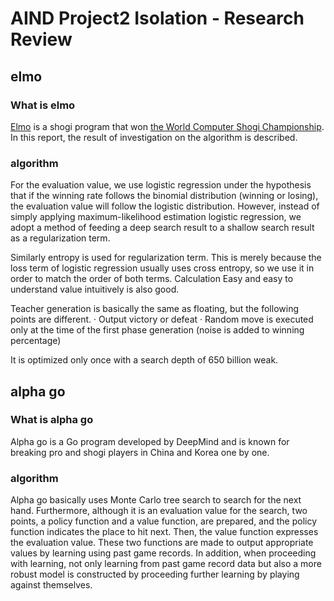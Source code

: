 # AIND Project2 Isolation - Research Review
## elmo
### What is elmo
[Elmo](https://github.com/mk-takizawa/elmo_for_learn) is a shogi program that won [the World Computer Shogi Championship](http://www2.computer-shogi.org/wcsc27/).
In this report, the result of investigation on the algorithm is described.

### algorithm
For the evaluation value, we use logistic regression under the hypothesis that if the winning rate follows the binomial distribution (winning or losing), the evaluation value will follow the logistic distribution.
However, instead of simply applying maximum-likelihood estimation logistic regression, we adopt a method of feeding a deep search result to a shallow search result as a regularization term.

Similarly entropy is used for regularization term.
This is merely because the loss term of logistic regression usually uses cross entropy, so we use it in order to match the order of both terms. Calculation Easy and easy to understand value intuitively is also good.

Teacher generation is basically the same as floating, but the following points are different.
· Output victory or defeat
· Random move is executed only at the time of the first phase generation (noise is added to winning percentage)

It is optimized only once with a search depth of 650 billion weak.

## alpha go
### What is alpha go
Alpha go is a Go program developed by DeepMind and is known for breaking pro and shogi players in China and Korea one by one.
### algorithm
Alpha go basically uses Monte Carlo tree search to search for the next hand.
Furthermore, although it is an evaluation value for the search, two points, a policy function and a value function, are prepared, and the policy function indicates the place to hit next.
Then, the value function expresses the evaluation value.
These two functions are made to output appropriate values ​​by learning using past game records.
In addition, when proceeding with learning, not only learning from past game record data but also a more robust model is constructed by proceeding further learning by playing against themselves.
